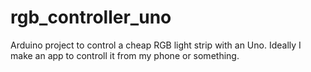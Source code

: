 # rgb_controller_uno
Arduino project to control a cheap RGB light strip with an Uno. Ideally I make an app to controll it from my phone or something.
